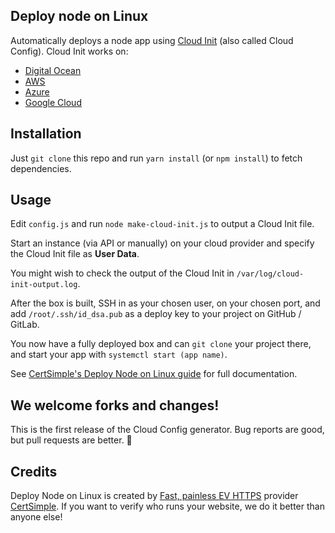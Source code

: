 ## Deploy node on Linux

Automatically deploys a node app using [Cloud Init](http://cloudinit.readthedocs.io/en/latest/index.html) (also called Cloud Config). Cloud Init works on:

 - [Digital Ocean](https://www.digitalocean.com/community/tutorials/how-to-use-cloud-config-for-your-initial-server-setup)
 - [AWS](https://docs.aws.amazon.com/AWSEC2/latest/UserGuide/user-data.html#user-data-cloud-init)
 - [Azure](https://docs.microsoft.com/en-us/azure/virtual-machines/linux/using-cloud-init)
 - [Google Cloud](https://cloud.google.com/container-optimized-os/docs/how-to/create-configure-instance#using_cloud-init)

## Installation

Just `git clone` this repo and run `yarn install` (or `npm install`) to fetch dependencies.

## Usage

Edit `config.js` and run `node make-cloud-init.js` to output a Cloud Init file.

Start an instance (via API or manually) on your cloud provider and specify the Cloud Init file as **User Data**.

You might wish to check the output of the Cloud Init in `/var/log/cloud-init-output.log`.

After the box is built, SSH in as your chosen user, on your chosen port, and add `/root/.ssh/id_dsa.pub` as a deploy key to your project on GitHub / GitLab.

You now have a fully deployed box and can `git clone` your project there, and start your app with `systemctl start (app name)`.

See [CertSimple's Deploy Node on Linux guide](https://certsimple.com/blog/deploy-node-on-linux) for full documentation.  

## We welcome forks and changes!

This is the first release of the Cloud Config generator. Bug reports are good, but pull requests are better. 🙂 

## Credits

Deploy Node on Linux is created by [Fast, painless EV HTTPS](https://certsimple.com) provider [CertSimple](https://certsimple.com). If you want to verify who runs your website, we do it better than anyone else!

